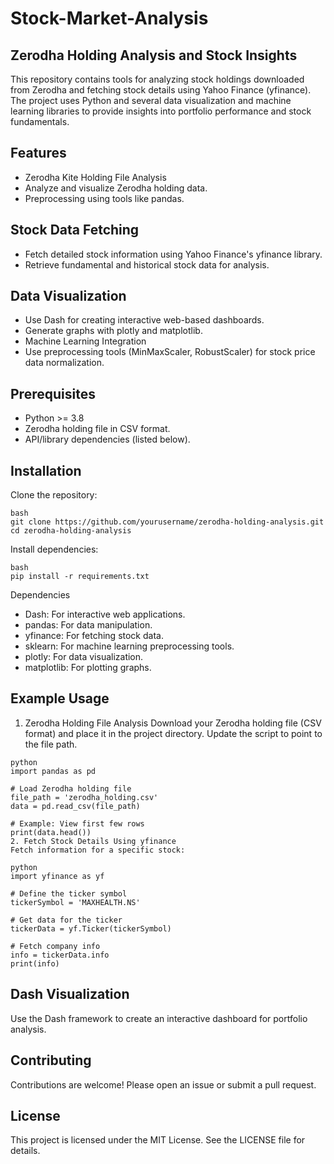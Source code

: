 # Stock-Market-Analysis
## Zerodha Holding Analysis and Stock Insights
This repository contains tools for analyzing stock holdings downloaded from Zerodha and fetching stock details using Yahoo Finance (yfinance). The project uses Python and several data visualization and machine learning libraries to provide insights into portfolio performance and stock fundamentals.

## Features
  * Zerodha Kite Holding File Analysis
  * Analyze and visualize Zerodha holding data.
  * Preprocessing using tools like pandas.

## Stock Data Fetching

  * Fetch detailed stock information using Yahoo Finance's yfinance library.
  * Retrieve fundamental and historical stock data for analysis.

## Data Visualization

  * Use Dash for creating interactive web-based dashboards.
  * Generate graphs with plotly and matplotlib.
  * Machine Learning Integration
  * Use preprocessing tools (MinMaxScaler, RobustScaler) for stock price data normalization.

## Prerequisites
  * Python >= 3.8
  * Zerodha holding file in CSV format.
  * API/library dependencies (listed below).

## Installation

Clone the repository:

```
bash
git clone https://github.com/yourusername/zerodha-holding-analysis.git
cd zerodha-holding-analysis
```

Install dependencies:

```
bash
pip install -r requirements.txt
```

Dependencies
  * Dash: For interactive web applications.
  * pandas: For data manipulation.
  * yfinance: For fetching stock data.
  * sklearn: For machine learning preprocessing tools.
  * plotly: For data visualization.
  * matplotlib: For plotting graphs.
## Example Usage
1. Zerodha Holding File Analysis
Download your Zerodha holding file (CSV format) and place it in the project directory. Update the script to point to the file path.

```
python
import pandas as pd
```


```
# Load Zerodha holding file
file_path = 'zerodha_holding.csv'
data = pd.read_csv(file_path)
```

```
# Example: View first few rows
print(data.head())
2. Fetch Stock Details Using yfinance
Fetch information for a specific stock:
```

```
python
import yfinance as yf
```

```
# Define the ticker symbol
tickerSymbol = 'MAXHEALTH.NS'
```

```
# Get data for the ticker
tickerData = yf.Ticker(tickerSymbol)
```

```
# Fetch company info
info = tickerData.info
print(info)
```


## Dash Visualization
Use the Dash framework to create an interactive dashboard for portfolio analysis.

## Contributing
Contributions are welcome! Please open an issue or submit a pull request.

## License
This project is licensed under the MIT License. See the LICENSE file for details.
